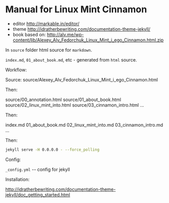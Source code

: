 # Manual for Linux Mint Cinnamon

* editor http://markable.in/editor/
* theme http://idratherbewriting.com/documentation-theme-jekyll/
* book based on: http://alv.me/wp-content/lib/Alexey_Alv_Fedorchuk_Linux_Mint_i_ego_Cinnamon.html.zip

In `source` folder html source for `markdown`.

`index.md`, `01_about_book.md`, etc - generated from `html` source.

Workflow:

Source: source/Alexey_Alv_Fedorchuk_Linux_Mint_i_ego_Cinnamon.html

Then:

source/00_annotation.html
source/01_about_book.html
source/02_linux_mint_into.html
source/03_cinnamon_intro.html
...

Then:

index.md
01_about_book.md
02_linux_mint_into.md
03_cinnamon_intro.md
...

Then:

```bash
jekyll serve -H 0.0.0.0 - --force_polling
```

Config:

`_config.yml` -- config for jekyll

Installation:

http://idratherbewriting.com/documentation-theme-jekyll/doc_getting_started.html                                                                                                                                                                                     